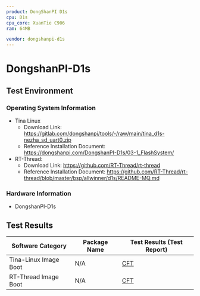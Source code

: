 ```yaml
---
product: DongShanPI D1s
cpu: D1s
cpu_core: XuanTie C906
ram: 64MB

vendor: dongshanpi-d1s
---
```


# DongshanPI-D1s

## Test Environment

### Operating System Information

- Tina Linux
  - Download Link: https://gitlab.com/dongshanpi/tools/-/raw/main/tina_d1s-nezha_sd_uart0.zip
  - Reference Installation Document: https://dongshanpi.com/DongshanPI-D1s/03-1_FlashSystem/
- RT-Thread:
  - Download Link: https://github.com/RT-Thread/rt-thread
  - Reference Installation Document: https://github.com/RT-Thread/rt-thread/blob/master/bsp/allwinner/d1s/README-MQ.md

### Hardware Information

- DongshanPI-D1s

## Test Results

| Software Category                | Package Name | Test Results (Test Report)     |
|----------------------------------|--------------|-------------------------------|
| Tina-Linux Image Boot            | N/A          | [CFT][Tina]                   |
| RT-Thread Image Boot             | N/A          | [CFT][RT-Thread]              |

[Tina]: ./TinaLinux/README.md
[RT-Thread]: ./RT-Thread/README.md
